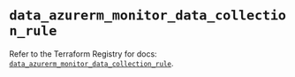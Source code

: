 # `data_azurerm_monitor_data_collection_rule`

Refer to the Terraform Registry for docs: [`data_azurerm_monitor_data_collection_rule`](https://registry.terraform.io/providers/hashicorp/azurerm/3.104.2/docs/data-sources/monitor_data_collection_rule).
